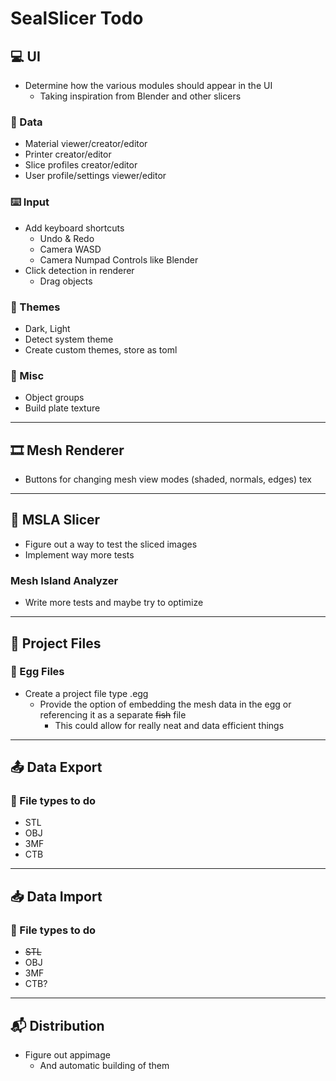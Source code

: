 # SealSlicer Todo

## 💻 UI
- Determine how the various modules should appear in the UI
    - Taking inspiration from Blender and other slicers
### 📃 Data 
- Material viewer/creator/editor
- Printer creator/editor
- Slice profiles creator/editor
- User profile/settings viewer/editor
### ⌨️ Input
- Add keyboard shortcuts
    - Undo & Redo
    - Camera WASD
    - Camera Numpad Controls like Blender
- Click detection in renderer
    - Drag objects
### 🎨 Themes
- Dark, Light
- Detect system theme
- Create custom themes, store as toml
### 👜 Misc
- Object groups
- Build plate texture
---
## 🎞️ Mesh Renderer
- Buttons for changing mesh view modes (shaded, normals, edges)
tex
---
## 🔪 MSLA Slicer
- Figure out a way to test the sliced images
- Implement way more tests
### Mesh Island Analyzer
- Write more tests and maybe try to optimize
--- 
## 🥚 Project Files
### 🥚 Egg Files
- Create a project file type .egg
    - Provide the option of embedding the mesh data in the egg or referencing it as a separate ~~fish~~ file
        - This could allow for really neat and data efficient things
--- 
## 📤 Data Export
### 📁 File types to do
- STL
- OBJ
- 3MF
- CTB
---
## 📥 Data Import
### 📁 File types to do
- ~~STL~~
- OBJ
- 3MF
- CTB?
---
## 📬 Distribution
- Figure out appimage
    - And automatic building of them